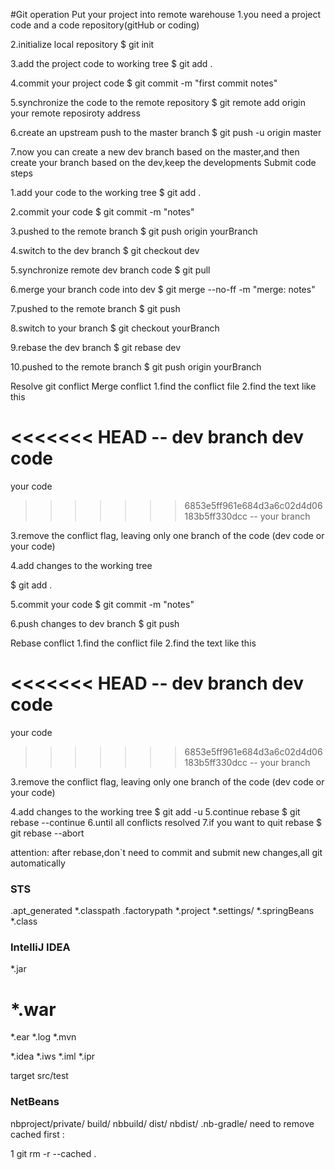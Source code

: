 #Git operation
Put your project into remote warehouse
1.you need a project code and a code repository(gitHub or coding)

2.initialize local repository
$ git init

3.add the project code to working tree
$ git add .

4.commit your project code
$ git commit -m "first commit notes"

5.synchronize the code to the remote repository
$ git remote add origin your remote reposiroty address

6.create an upstream push to the master branch
$ git push -u origin master

7.now you can create a new dev branch based on the master,and then create your branch based on the dev,keep the developments
Submit code steps

1.add your code to the working tree
$ git add .

2.commit your code
$ git commit -m "notes"

3.pushed to the remote branch
$ git push origin yourBranch

4.switch to the dev branch
$ git checkout dev

5.synchronize remote dev branch code
$ git pull

6.merge your branch code into dev
$ git merge --no-ff -m "merge: notes"

7.pushed to the remote branch
$ git push

8.switch to your branch
$ git checkout yourBranch

9.rebase the dev branch
$ git rebase dev

10.pushed to the remote branch
$ git push origin yourBranch


Resolve git conflict
Merge conflict
1.find the conflict file
2.find the text like this

<<<<<<< HEAD  -- dev branch
 dev code
=======
your code
>>>>>>> 6853e5ff961e684d3a6c02d4d06183b5ff330dcc  -- your branch


3.remove the conflict flag, leaving only one branch of the code (dev code or your code)

4.add changes to the working tree

$ git add .

5.commit your code
$ git commit -m "notes"

6.push changes to dev branch
$ git push

Rebase conflict
1.find the conflict file
2.find the text like this

<<<<<<< HEAD  -- dev branch
dev code
=======
your code
>>>>>>> 6853e5ff961e684d3a6c02d4d06183b5ff330dcc  -- your branch


3.remove the conflict flag, leaving only one branch of the code (dev code or your code)

4.add changes to the working tree
$ git add -u
5.continue rebase
$ git rebase --continue
6.until all conflicts resolved
7.if you want to quit rebase
$ git rebase --abort

attention: after rebase,don`t need to commit and submit new changes,all git automatically

### STS ###
.apt_generated
*.classpath
.factorypath
*.project
*.settings/
*.springBeans
*.class

### IntelliJ IDEA ###
*.jar
# *.war
*.ear
*.log
*.mvn

*.idea
*.iws
*.iml
*.ipr

target
src/test

### NetBeans ###
nbproject/private/
build/
nbbuild/
dist/
nbdist/
.nb-gradle/
need to remove cached first :

1
git rm -r --cached .



